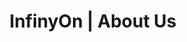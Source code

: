 ---
title: "InfinyOn | About Us"
hero:
  component: "hero/hero-with-title"
  title:
    line1: "Our Mission"
  description: 
    line1: "We strive to accelerate the world's transition to the real-time economy. We have built a modern real-time data platform with a powerful event stream processing engine that gives architects, data engineers, and developers the ability to build the next generation of real-time services."
  image: 
    src: "/assets/waterway-light.png"
    class: "pt-10"
    alt: "Home Office"
  class: "py-12"
about:
  leadership:
    title: "Leadership team"
    team:
      - name: "A.J. Hunyady"
        title: "Cofounder and CEO"
        image: "/assets/leadership/aj.jpg"
        twitter: "https://twitter.com/infinyon"
        linkedin: "https://www.linkedin.com/in/ahunyady/"
        github: "https://github.com/ajhunyady"
      - name: "Sehyo Chang"
        title: "Cofounder and CTO"
        image: "/assets/leadership/sehyo.jpg"
        linkedin: "https://www.linkedin.com/in/sehyo/"
        twitter: "https://twitter.com/@sehyo"
        github: "https://github.com/sehz"
      - name: "Deb Roy Chowdhury"
        title: "VP Product Management"
        image: "/assets/leadership/deb.jpg"
        linkedin: "https://www.linkedin.com/in/debadyutirc/" 
        twitter: "https://twitter.com/deb_data_pro"  
      - name: "Alan Chen"
        title: "Head of Engineering"
        image: "/assets/leadership/alan.jpg"
        linkedin: "https://www.linkedin.com/in/alanchen/"
        github: "https://github.com/digikata"
  investors:
    title: "Investors"
    logos:
      - name: "Fly Ventures"
        logo: "/assets/investors/fly.svg"
        link: "https://fly.vc/"
      - name: "Gradient Ventures"
        logo: "/assets/investors/gradient.png"
        link: "https://www.gradient.com/"
      - name: "Bessemer Venture Partners"
        logo: "/assets/investors/bvp.png"
        link: "https://www.bvp.com/"
      - name: "TSVC"
        logo: "/assets/investors/tsvc.png"
        link: "https://www.tsvcap.com/"
---